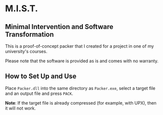 # M.I.S.T.

## Minimal Intervention and Software Transformation

This is a proof-of-concept packer that I created for a project in one of my university's courses.

Please note that the software is provided as is and comes with no warranty.



## How to Set Up and Use

Place `Packer.dll` into the same directory as `Packer.exe`, select a target file and an output file and press `PACK`.

**Note**: If the target file is already compressed (for example, with UPX), then it will not work.